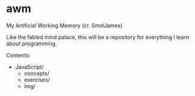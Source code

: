 # awm
My Artificial Working Memory (cr. SmolJames)

Like the fabled mind palace, this will be a repository for everything I learn 
about programming.

Contents:

- JavaScript/
    - concepts/
    - exercises/
    - img/